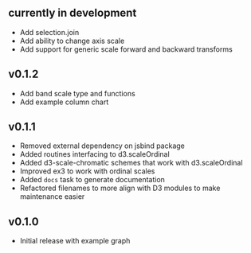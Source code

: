 ## currently in development

* Add selection.join
* Add ability to change axis scale
* Add support for generic scale forward and backward transforms

## v0.1.2

* Add band scale type and functions
* Add example column chart

## v0.1.1

* Removed external dependency on jsbind package
* Added routines interfacing to d3.scaleOrdinal
* Added d3-scale-chromatic schemes that work with d3.scaleOrdinal
* Improved ex3 to work with ordinal scales
* Added `docs` task to generate documentation
* Refactored filenames to more align with D3 modules to make
  maintenance easier

## v0.1.0

* Initial release with example graph
